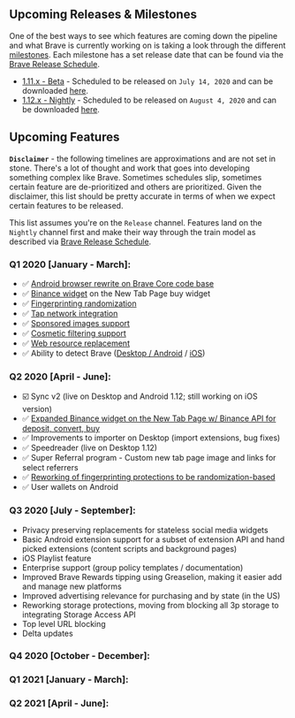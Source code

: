 
## Upcoming Releases & Milestones

One of the best ways to see which features are coming down the pipeline and what Brave is currently working on is taking a look through the different [milestones](https://github.com/brave/brave-browser/milestones). Each milestone has a set release date that can be found via the [Brave Release Schedule](https://github.com/brave/brave-browser/wiki/Brave-Release-Schedule).

* [1.11.x - Beta](https://github.com/brave/brave-browser/milestone/112?closed=1) - Scheduled to be released on `July 14, 2020` and can be downloaded [here](http://brave.com/download-beta).
* [1.12.x - Nightly](https://github.com/brave/brave-browser/milestone/115?closed=1) - Scheduled to be released on `August 4, 2020` and can be downloaded [here](http://brave.com/download-nightly).

## Upcoming Features

**`Disclaimer`** - the following timelines are approximations and are not set in stone. There's a lot of thought and work that goes into developing something complex like Brave. Sometimes schedules slip, sometimes certain feature are de-prioritized and others are prioritized. Given the disclaimer, this list should be pretty accurate in terms of when we expect certain features to be released.

This list assumes you're on the `Release` channel. Features land on the `Nightly` channel first and make their way through the train model as described via [Brave Release Schedule](https://github.com/brave/brave-browser/wiki/Brave-Release-Schedule).

### Q1 2020 [January - March]:

* ✅ [Android browser rewrite on Brave Core code base](https://brave.com/rebuilt-brave-android/)
* ✅ [Binance widget](https://brave.com/binance/) on the New Tab Page buy widget
* ✅ [Fingerprinting randomization](https://brave.com/whats-brave-done-for-my-privacy-lately-episode3/)
* ✅ [Tap network integration](https://brave.com/brave-and-tap-network-partnership-connects-consumers-and-brands-via-blockchain/)
* ✅ [Sponsored images support](https://brave.com/sponsored-images-now-available-on-all-brave-platforms/)
* ✅ [Cosmetic filtering support](https://brave.com/whats-brave-done-for-my-privacy-lately-episode2/)
* ✅ [Web resource replacement](https://brave.com/whats-brave-done-for-my-privacy-lately-episode1/)
* ✅ Ability to detect Brave ([Desktop / Android](https://github.com/brave/brave-core/pull/4721) / [iOS](https://github.com/brave/brave-ios/pull/2374))

### Q2 2020 [April - June]:

* ☑️ Sync v2 (live on Desktop and Android 1.12; still working on iOS version)
* ✅ [Expanded Binance widget on the New Tab Page w/ Binance API for deposit, convert, buy](https://brave.com/binance-widget/)
* ✅ Improvements to importer on Desktop (import extensions, bug fixes)
* ✅ Speedreader (live on Desktop 1.12)
* ✅ Super Referral program - Custom new tab page image and links for select referrers
* ✅ [Reworking of fingerprinting protections to be randomization-based](https://brave.com/whats-brave-done-for-my-privacy-lately-episode-4-fingerprinting-defenses-2-0/)
* ✅ User wallets on Android

### Q3 2020 [July - September]:
* Privacy preserving replacements for stateless social media widgets
* Basic Android extension support for a subset of extension API and hand picked extensions (content scripts and background pages)
* iOS Playlist feature
* Enterprise support (group policy templates / documentation)
* Improved Brave Rewards tipping using Greaselion, making it easier add and manage new platforms
* Improved advertising relevance for purchasing and by state (in the US)
* Reworking storage protections, moving from blocking all 3p storage to integrating Storage Access API
* Top level URL blocking
* Delta updates

### Q4 2020 [October - December]:

### Q1 2021 [January - March]:

### Q2 2021 [April - June]: